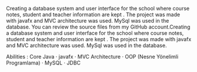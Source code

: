 Creating a database system and user interface for the school where course notes, student and teacher
information are kept . The project was made with javafx and MVC architecture was used. MySql was used in the database.
You can review the source files from my GitHub account.Creating a database system and user interface for the school where course notes, student and teacher information are kept .
The project was made with javafx and MVC architecture was used. MySql was used in the database.

Abilities : Core Java · javafx · MVC Architecture · OOP (Nesne Yönelimli Programlama) · MySQL · JDBC
